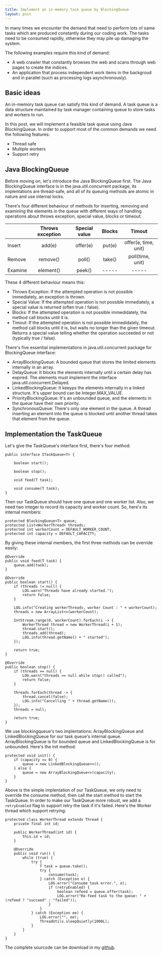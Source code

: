 ```yaml
--- 
title: Implement an in-memory task queue by BlockingQueue
layout: post
---
```



In many times we encounter the demand that need to perform lots of same tasks which are produced constantly during our coding work. The tasks need to be consumed rapidly, otherwise they may pile up damaging the system. 

The following examples require this kind of demand:

* A web crawler that constantly browses the web and scans through web pages to create the indices.
* An application that process independent work items in the backgroud and in parallel (such as processing logs asynchronously).

## Basic ideas

An in-memory task queue can satisfy this kind of demand. A task queue is a data structure maintained by task manager containing queue to store tasks and workers to run.

In this post, we will implement a feasible task queue using Java BlockingQueue. In order to support most of the common demands we need the following features:

* Thread safe
* Multiple workers
* Support retry

## Java BlockingQueue

Before moving on, let's introduce the Java BlockingQueue first. The Java BlockingQueue interface is in the java.util.concurrent package, its implentations are thread-safe, and all of its queuing methods are atomic in nature and use internal locks.

There's four different behaviour of methods for inserting, removing and examining the elements in the queue with different ways of handling operations about throws exception, special value, blocks or timeout:

|          | Throws exception |  Special value |  Blocks |  Timout               |
|----------|:------------------:|:----------------:|:---------:|:-----------------------:|
|  Insert  |  add(e)          |  offer(e)      |  put(e) |  offer(e, time, unit) |
|  Remove  |  remove()        |  poll()        |  take() |  poll(time, unit)     |
|  Examine |  element()       |  peek()        |  -----  |  -----                |

These 4 different behaviour means this:

* Throws Exception: If the attempted operation is not possible immediately, an exception is thrown.
* Special Value: If the attempted operation is not possible immediately, a special value is returned (often true / false).
* Blocks: If the attempted operation is not possible immedidately, the method call blocks until it is.
* Timout: If the attempted operation is not possible immedidately, the method call blocks until it is, but waits no longer than the given timeout. Returns a special value telling whether the operation succeeded or not (typically true / false).

There's five essential implementations in java.util.concurrent package for BlockingQueue interface:

* ArrayBlockingQueue: A bounded queue that stores the limited elements internally in an array.
* DelayQueue: It blocks the elements internally until a certain delay has expired. The elements must implement the interface java.util.concurrent.Delayed.
* LinkedBlockingQueue: It keeyps the elements internally in a linked structure. It's upper bound can be Integer.MAX_VALUE.
* PriorityBlockingQueue: It's an unbounded queue, and the elements in the queue have their own priority.
* SynchronousQueue: There's only one element in the queue. A thread inserting an element into the queue is blocked until another thread takes that element from the queue.

## Implementation the TaskQueue
Let's give the TaskQueue's interface first, there's four method:

    public interface ITaskQueue<T> {

    	boolean start();

    	boolean stop();

    	void feed(T task);
    	
    	void consume(T task);
	}

Then our TaskQueue should have one queue and one worker list. Also, we need two integer to record its capacity and worker count. So, here's its internal members:
	    
	protected BlockingQueue<T> queue;
	protected List<WorkerThread> threads;
	protected int workerCount = DEFAULT_WORKER_COUNT;
	protected int capacity = DEFAULT_CAPACITY;
	    
By giving these internal members, the first three methods can be override easily:
   
    @Override
    public void feed(T task) {
        queue.add(task);
    }

    @Override
    public boolean start() {
        if (threads != null) {
            LOG.warn("Threads have already started.");
            return false;
        }

        LOG.info("Creating workerThreads, worker Count : " + workerCount);
        threads = new ArrayList<>(workerCount);

        IntStream.range(0, workerCount).forEach(i -> {
            WorkerThread thread = new WorkerThread(i + 1);
            thread.start();
            threads.add(thread);
            LOG.info(thread.getName() + " started");
        });

        return true;
    }

    @Override
    public boolean stop() {
        if (threads == null) {
            LOG.warn("threads == null while stop() called");
            return false;
        }

        threads.forEach(thread -> {
            thread.cancel(false);
            LOG.info("Cancelling " + thread.getName());
        });
        threads = null;

        return true;
    }


We use blockingqueue's two implentations: ArrayBlockingQueue and LinkedBlockingQueue for our task queue's internal queue. ArrayBlockingQueue is for bounded queue and LinkedBlockingQueue is for unbounded. Here's the init method:

    protected void init() {
        if (capacity <= 0) {
            queue = new LinkedBlockingQueue<>();
        } else {
            queue = new ArrayBlockingQueue<>(capacity);
        }
    }

Above is the simple implentation of our TaskQueue, we only need to override the consume method, then call the start method to start the TaskQueue. In order to make our TaskQueue more robust, we add a `retryEnabled` flag to support retry the task if it's failed. Here's the Worker thread which support retrying:

    protected class WorkerThread extends Thread {
        private final int id;

        public WorkerThread(int id) {
            this.id = id;
        }

        @Override
        public void run() {
            while (true) {
                try {
                    T task = queue.take();
                    try {
                        consume(task);
                    } catch (Exception e) {
                        LOG.error("Consume task error.", e);
                        if (retryEnabled) {
                            boolean refeed = queue.offer(task);
                            LOG.error("Re-feed task to the queue: " + (refeed ? "succeed" : "failed"));
                        }
                    }
                } catch (Exception ee) {
                    LOG.error("", ee);
                    ThreadUtils.sleepQuietly(1000L);
                }
            }
        }
    }

The complete sourcode can be download in my [github](https://github.com/Itfly/commons).
